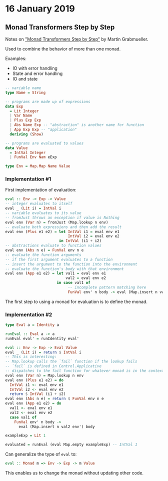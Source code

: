 # 16 January 2019

## Monad Transformers Step by Step

Notes on ["Monad Transformers Step by Step"](http://citeseerx.ist.psu.edu/viewdoc/download?doi=10.1.1.71.596&rep=rep1&type=pdf)
by Martin Grabmueller.

Used to combine the behavior of more than one monad.

Examples:

- IO with error handling
- State and error handling
- IO and state

```haskell
-- variable name
type Name = String

-- programs are made up of expressions
data Exp 
  = Lit Integer
  | Var Name
  | Plus Exp Exp
  | Abs Name Exp -- "abstraction" is another name for function
  | App Exp Exp -- "application"
  deriving (Show)

-- programs are evaluated to values
data Value 
  = IntVal Integer
  | FunVal Env Nam eExp

type Env = Map.Map Name Value
```

### Implementation #1

First implementation of evaluation:

```haskell
eval :: Env -> Exp -> Value
-- integer evaluates to itself
eval _ (Lit i) = IntVal i
-- variable evaluates to its value
-- fromJust throws an exception if value is Nothing
eval env (Var n) = fromJust (Map.lookup n env) 
-- evaluate both expressions and then add the result
eval env (Plus e1 e2) = let IntVal i1 = eval env e1
                            IntVal i2 = eval env e2
                        in IntVal (i1 + i2)
-- abstractions evaluate to function values
eval env (Abs n e) = FunVal env n e
-- evaluate the function arguments
-- if the first argument evaluates to a function
-- insert the argument to the function into the environment
-- evaluate the function's body with that environment
eval env (App e1 e2) = let val1 = eval env e1
                           val2 = eval env e2
                       in case val1 of
                            -- incomplete pattern matching here
                            FunVal env' n body -> eval (Map.insert n val2 env') body     
```

The first step to using a monad for evaluation is to define the monad.

### Implementation #2

```haskell
type Eval a = Identity a

runEval :: Eval a -> a
runEval eval' = runIdentity eval'

eval :: Env -> Exp -> Eval Value
eval _ (Lit i) = return $ IntVal i
-- This is interesting:
-- Map.lookup calls the `fail` function if the lookup fails
-- `fail` is defined in Control.Applicative
-- dispatches to the fail function for whatever monad is in the context.
eval env (Var n) = Map.lookup n env
eval env (Plus e1 e2) = do 
  IntVal i1 <- eval env e1
  IntVal i2 <- eval env e2
  return $ IntVal (i1 + i2) 
eval env (Abs n e) = return $ FunVal env n e
eval env (App e1 e2) = do
  val1 <- eval env e1
  val2 <- eval env e2
  case val1 of
    FunVal env' n body ->
      eval (Map.insert n val2 env') body

exampleExp = Lit 1

evaluated = runEval (eval Map.empty exampleExp) -- IntVal 1
```

Can generalize the type of `eval` to:

```haskell
eval :: Monad m => Env -> Exp -> m Value
```

This enables us to change the monad without updating other code.
